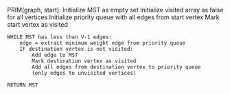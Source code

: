 PRIM(graph, start):
    Initialize MST as empty set
    Initialize visited array as false for all vertices
    Initialize priority queue with all edges from start vertex
    Mark start vertex as visited
    
    WHILE MST has less than V-1 edges:
        edge = extract minimum weight edge from priority queue
        IF destination vertex is not visited:
            Add edge to MST
            Mark destination vertex as visited
            Add all edges from destination vertex to priority queue
            (only edges to unvisited vertices)
    
    RETURN MST
